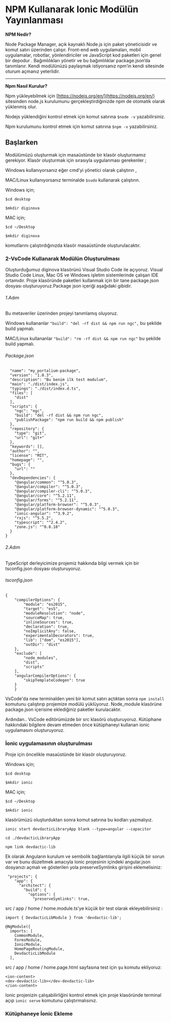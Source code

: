    # NPM Kullanarak Ionic Modülün Yayınlanması
   
**NPM Nedir?**

 Node Package Manager, açık kaynaklı  Node.js için paket yöneticisidir  ve komut satırı üzerinden çalışır. Front-end web uygulamaları, mobil uygulamalar, robotlar, yönlendiriciler ve JavaScript kod paketleri için genel bir depodur . Bağımlılıkları yönetir ve bu bağımlılıklar package.json’da tanımlanır. Kendi modülünüzü paylaşmak istiyorsanız npm’in kendi sitesinde oturum açmanız yeterlidir.
 
 ---
**Npm Nasıl Kurulur?**

 Npm yükleyebilmek için  [https://nodejs.org/en/](https://nodejs.org/en/) sitesinden node.js kurulumunu gerçekleştirdiğinizde npm de otomatik olarak yüklenmiş olur.
 
Nodejs yüklendiğini kontrol etmek için komut satırına `$node -v`  yazabilirsiniz.

Npm kurulumunu kontrol etmek için komut satırına `$npm -v` yazabilirsiniz.




## Başlarken

Modülümüzü oluşturmak için masaüstünde bir klasör oluşturmamız gerekiyor.
Klasör oluşturmak için sırasıyla uygulanması gerekenler ;

Windows kullanıyorsanız eğer cmd'yi yönetici olarak çalıştırın ,

MAC/Linux kullanıyorsanız terminalde `$sudo` kullanarak çalıştırın.

   Windows için;

   `$cd desktop`
   
   `$mkdir diginova`
   
   
   MAC için;
   
   `$cd ~/Desktop`
   
   `$mkdir diginova`
   
  
  komutlarını çalıştırdığınızda klasör masaüstünde oluşturulacaktır.
 
 ### 2-VsCode Kullanarak Modülün Oluşturulması
Oluşturduğumuz diginova klasörünü Visual Studio Code ile açıyoruz. Visual Studio Code Linux, Mac OS ve Windows işletim sistemlerinde çalışan IDE ortamıdır.  Proje klasöründe paketleri kullanmak için bir tane package.json dosyası oluşturuyoruz.Package json içeriği aşağıdaki gibidir. 

###### 1.Adım

Bu metaveriler üzerinden projeyi tanımlamış oluyoruz.

Windows kullananlar `"build": "del -rf dist && npm run ngc",` bu şekilde build yapmalı.

MAC/Linux kullananlar  `"build": "rm -rf dist && npm run ngc"` bu şekilde build yapmalı.

###### Package.json

```{
  "name": "my_portalium-package",
  "version": "1.0.3",
  "description": "Bu benim ilk test modulum",
  "main": "./dist/index.js",
  "typings": "./dist/index.d.ts",
  "files": [
    "dist"
  ],
  "scripts": {
    "ngc": "ngc",
    "build": "del -rf dist && npm run ngc",
    "publishPackage": "npm run build && npm publish"
  },
  "repository": {
    "type": "git",
    "url": "git+"
  },
  "keywords": [],
  "author": "",
  "license": "MIT",
  "homepage": "",
  "bugs": {
    "url": ""
  },
  "devDependencies": {
    "@angular/common": "^5.0.3",
    "@angular/compiler": "^5.0.3",
    "@angular/compiler-cli": "^5.0.3",
    "@angular/core": "^5.2.11",
    "@angular/forms": "^5.2.11",
    "@angular/platform-browser": "^5.0.3",
    "@angular/platform-browser-dynamic": "^5.0.3",
    "ionic-angular": "^3.9.2",
    "rxjs": "^5.5.2",
    "typescript": "^2.4.2",
    "zone.js": "^0.8.18"
  }
}
```
###### 2.Adım

TypeScript derleyicimize projemiz hakkında bilgi vermek için bir tsconfig.json dosyası oluşturuyoruz.

###### tsconfig.json

```
{
    "compilerOptions": {
        "module": "es2015",
        "target": "es5",
        "moduleResolution": "node",
        "sourceMap": true,
        "inlineSources": true,
        "declaration": true,
        "noImplicitAny": false,
        "experimentalDecorators": true,
        "lib": ["dom", "es2015"],
        "outDir": "dist"
    },
    "exclude": [
        "node_modules",
        "dist",
        "scripts"
    ],
    "angularCompilerOptions": {
        "skipTemplateCodegen": true
    }
    }
```

VsCode'da new terminalden yeni bir komut satırı açtıktan sonra  `npm install ` komutunu çalıştırıp projemize modülü yüklüyoruz. Node_module klasörüne package.json içerisine eklediğiniz paketler kurulacaktır.

Ardından..
VsCode editörümüzde bir src klasörü oluşturuyoruz.
Kütüphane hakkındaki bilgilere devam etmeden önce kütüphaneyi kullanan ionic uygulamasını oluşturuyoruz.

### İonic uygulamasının oluşturulması 

Proje için öncelikle masaüstünde bir klasör oluşturuyoruz.

   Windows için;

   `$cd desktop`
   
   `$mkdir ionic`
   
   MAC için;
   
   `$cd ~/Desktop`
   
   `$mkdir ionic`
   
   
   klasörümüzü oluşturduktan sonra komut satırına bu kodları yazmalıyız.
   
`ionic start devdacticLibraryApp blank --type=angular --capacitor`

`cd ./devdacticLibraryApp`

`npm link devdactic-lib`


Ek olarak Anguların  kurulum ve sembolik bağlantılarıyla ilgili küçük bir sorun var ve bunu düzeltmek amacıyla Ionic projesinin içindeki angular.json dosyanızı açmalı ve gösterilen yola preserveSymlinks girişini eklemelisiniz:

```
 "projects": {
    "app": {
      "architect": {
        "build": {
          "options": {
            "preserveSymlinks": true,

```

src / app / home / home.module.ts'ye küçük bir test olarak ekleyebilirsiniz :

```
import { DevdacticLibModule } from 'devdactic-lib';
 
@NgModule({
  imports: [
    CommonModule,
    FormsModule,
    IonicModule,
    HomePageRoutingModule,
    DevdacticLibModule
  ],
  ```
  src / app / home / home.page.html  sayfasına test için şu komutu ekliyoruz:
  
  ```
  <ion-content>
 <dev-devdactic-lib></dev-devdactic-lib>
</ion-content>
```

Ionic projenizin çalışabilirliğini kontrol etmek için proje klasöründe terminal açıp   `ionic serve` komutunu çalıştırmalısınız.
  

### Kütüphaneye İonic Ekleme
